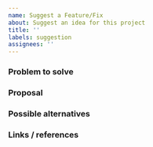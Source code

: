 ```yaml
---
name: Suggest a Feature/Fix
about: Suggest an idea for this project
title: ''
labels: suggestion
assignees: ''
---
```


<!---
Before opening a new suggestion, make sure to search for keywords in the issues
filtered by the "suggestion" label:

- /issues?q=is:issue+state:open+label:suggestion

and verify the suggestion you're about to submit isn't a duplicate.
--->

### Problem to solve

<!-- 
a clear and concise description of what the problem is 
-->

### Proposal

<!-- 
a clear and concise description of what you want to happen 
-->

### Possible alternatives

<!-- 
are there any alternative solutions or features you've considered? 
-->

### Links / references

<!-- 
any relevant links, screenshots, or other references that may help define the
feature 
-->

